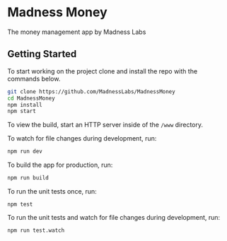 # Madness Money

The money management app by Madness Labs

## Getting Started

To start working on the project clone and install the repo with the commands below.

```bash
git clone https://github.com/MadnessLabs/MadnessMoney
cd MadnessMoney
npm install
npm start
```

To view the build, start an HTTP server inside of the `/www` directory.

To watch for file changes during development, run:

```bash
npm run dev
```

To build the app for production, run:

```bash
npm run build
```

To run the unit tests once, run:

```
npm test
```

To run the unit tests and watch for file changes during development, run:

```
npm run test.watch
```